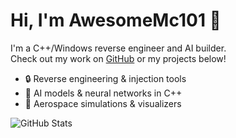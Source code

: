 # Hi, I'm AwesomeMc101 👋

I'm a C++/Windows reverse engineer and AI builder.  
Check out my work on [GitHub](https://github.com/AwesomeMc101) or my projects below!

- 🔒 Reverse engineering & injection tools
- 🧠 AI models & neural networks in C++
- 🚀 Aerospace simulations & visualizers

![GitHub Stats](https://github-readme-stats.vercel.app/api?username=AwesomeMc101&show_icons=true)
